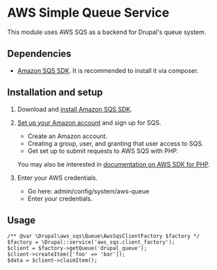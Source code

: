 AWS Simple Queue Service
========================

This module uses AWS SQS as a backend for Drupal's queue system.

Dependencies
-------------

- [Amazon SQS SDK](http://docs.aws.amazon.com/aws-sdk-php/v2/guide/installation.html).
  It is recommended to install it via composer.


Installation and setup
----------------------

1. Download and [install Amazon SQS SDK](http://docs.aws.amazon.com/aws-sdk-php/v2/guide/installation.html).
1. [Set up your Amazon account](http://docs.aws.amazon.com/AWSSimpleQueueService/latest/SQSGettingStartedGuide/GettingSetUp.html) and sign up for SQS.
   - Create an Amazon account.
   - Creating a group, user, and granting that user access to SQS.
   - Get set up to submit requests to AWS SQS with PHP.
   
   You may also be interested in [documentation on AWS SDK for PHP](http://docs.aws.amazon.com/aws-sdk-php-2/guide/latest/index.html).
1. Enter your AWS credentials.
   - Go here: admin/config/system/aws-queue
   - Enter your credentials.

Usage
-----

```
/** @var \Drupal\aws_sqs\Queue\AwsSqsClientFactory $factory */
$factory = \Drupal::service('aws_sqs.client_factory');
$client = $factory->getQueue('drupal_queue');
$client->createItem(['foo' => 'bar']);
$data = $client->claimItem();
```
